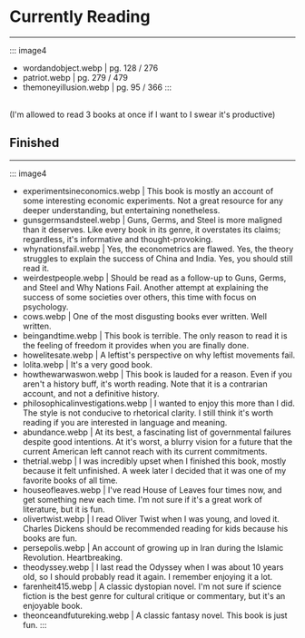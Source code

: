 # Currently Reading

---

::: image4
- wordandobject.webp | pg. 128 / 276
- patriot.webp | pg. 279 / 479
- themoneyillusion.webp | pg. 95 / 366
:::

\
(I'm allowed to read 3 books at once if I want to I swear it's productive)

## Finished

---

::: image4
- experimentsineconomics.webp | This book is mostly an account of some interesting economic experiments. Not a great resource for any deeper understanding, but entertaining nonetheless.
- gunsgermsandsteel.webp | Guns, Germs, and Steel is more maligned than it deserves. Like every book in its genre, it overstates its claims; regardless, it's informative and thought-provoking.
- whynationsfail.webp | Yes, the econometrics are flawed. Yes, the theory struggles to explain the success of China and India. Yes, you should still read it.
- weirdestpeople.webp | Should be read as a follow-up to Guns, Germs, and Steel and Why Nations Fail. Another attempt at explaining the success of some societies over others, this time with  focus on psychology.
- cows.webp | One of the most disgusting books ever written. Well written.
- beingandtime.webp | This book is terrible. The only reason to read it is the feeling of freedom it provides when you are finally done.
- howelitesate.webp | A leftist's perspective on why leftist movements fail.
- lolita.webp | It's a very good book.
- howthewarwaswon.webp | This book is lauded for a reason. Even if you aren't a history buff, it's worth reading. Note that it is a contrarian account, and not a definitive history.
- philosophicalinvestigations.webp | I wanted to enjoy this more than I did. The style is not conducive to rhetorical clarity. I still think it's worth reading if you are interested in language and meaning.
- abundance.webp | At its best, a fascinating list of governmental failures despite good intentions. At it's worst, a blurry vision for a future that the current American left cannot reach with its current commitments.
- thetrial.webp | I was incredibly upset when I finished this book, mostly because it felt unfinished. A week later I decided that it was one of my favorite books of all time.
- houseofleaves.webp | I've read House of Leaves four times now, and get something new each time. I'm not sure if it's a great work of literature, but it is fun.
- olivertwist.webp | I read Oliver Twist when I was young, and loved it. Charles Dickens should be recommended reading for kids because his books are fun.
- persepolis.webp | An account of growing up in Iran during the Islamic Revolution. Heartbreaking.
- theodyssey.webp | I last read the Odyssey when I was about 10 years old, so I should probably read it again. I remember enjoying it a lot.
- farenheit415.webp | A classic dystopian novel. I'm not sure if science fiction is the best genre for cultural critique or commentary, but it's an enjoyable book.
- theonceandfutureking.webp | A classic fantasy novel. This book is just fun.
:::
